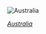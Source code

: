 
![Australia](https://www.gstatic.com/prettyearth/assets/full/2397.jpg)

*[Australia](https://www.google.com/maps/@-32.59561,121.792599,14z/data=!3m1!1e3)*
